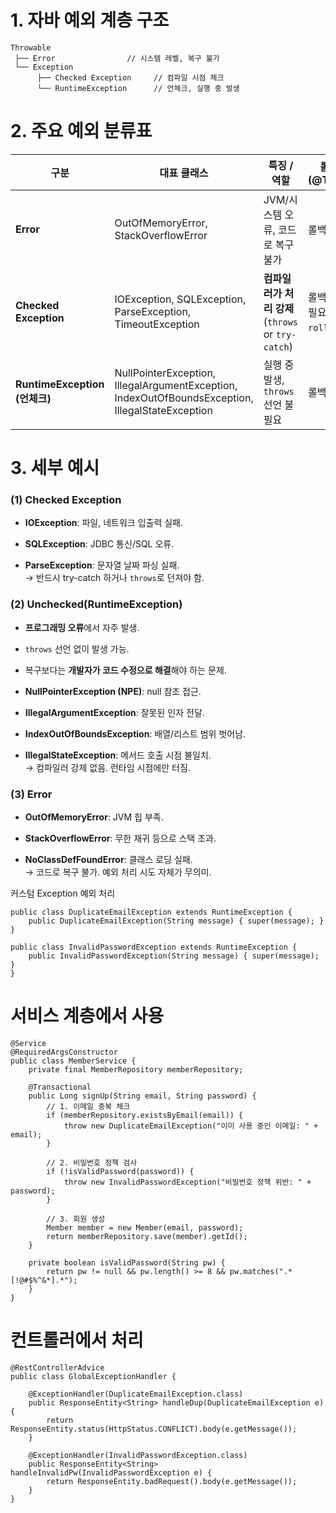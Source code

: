 
# 1. 자바 예외 계층 구조

```
Throwable
 ├── Error                // 시스템 레벨, 복구 불가
 └── Exception
      ├── Checked Exception     // 컴파일 시점 체크
      └── RuntimeException      // 언체크, 실행 중 발생

```


# 2. 주요 예외 분류표

| 구분                         | 대표 클래스                                                                                           | 특징 / 역할                                   | 롤백 기본 동작(@Transactional)           |
| -------------------------- | ------------------------------------------------------------------------------------------------ | ----------------------------------------- | ---------------------------------- |
| **Error**                  | OutOfMemoryError, StackOverflowError                                                             | JVM/시스템 오류, 코드로 복구 불가                     | 롤백 발생 (자동)                         |
| **Checked Exception**      | IOException, SQLException, ParseException, TimeoutException                                      | **컴파일러가 처리 강제** (`throws` or `try-catch`) | 롤백 안 함 (기본). 필요 시 `rollbackFor` 지정 |
| **RuntimeException (언체크)** | NullPointerException, IllegalArgumentException, IndexOutOfBoundsException, IllegalStateException | 실행 중 발생, `throws` 선언 불필요                  | 롤백 발생 (자동)                         |


# 3. 세부 예시

### (1) Checked Exception

- **IOException**: 파일, 네트워크 입출력 실패.
    
- **SQLException**: JDBC 통신/SQL 오류.
    
- **ParseException**: 문자열 날짜 파싱 실패.  
    → 반드시 try-catch 하거나 `throws`로 던져야 함.
    

### (2) Unchecked(RuntimeException)

- **프로그래밍 오류**에서 자주 발생.
    
- `throws` 선언 없이 발생 가능.
    
- 복구보다는 **개발자가 코드 수정으로 해결**해야 하는 문제.

- **NullPointerException (NPE)**: null 참조 접근.
    
- **IllegalArgumentException**: 잘못된 인자 전달.
    
- **IndexOutOfBoundsException**: 배열/리스트 범위 벗어남.
    
- **IllegalStateException**: 메서드 호출 시점 불일치.  
    → 컴파일러 강제 없음. 런타임 시점에만 터짐.
    

### (3) Error

- **OutOfMemoryError**: JVM 힙 부족.
    
- **StackOverflowError**: 무한 재귀 등으로 스택 초과.
    
- **NoClassDefFoundError**: 클래스 로딩 실패.  
    → 코드로 복구 불가. 예외 처리 시도 자체가 무의미.



커스텀 Exception 예외 처리

```
public class DuplicateEmailException extends RuntimeException {
    public DuplicateEmailException(String message) { super(message); }
}

public class InvalidPasswordException extends RuntimeException {
    public InvalidPasswordException(String message) { super(message); }
}

```


# 서비스 계층에서 사용

```
@Service
@RequiredArgsConstructor
public class MemberService {
    private final MemberRepository memberRepository;

    @Transactional
    public Long signUp(String email, String password) {
        // 1. 이메일 중복 체크
        if (memberRepository.existsByEmail(email)) {
            throw new DuplicateEmailException("이미 사용 중인 이메일: " + email);
        }

        // 2. 비밀번호 정책 검사
        if (!isValidPassword(password)) {
            throw new InvalidPasswordException("비밀번호 정책 위반: " + password);
        }

        // 3. 회원 생성
        Member member = new Member(email, password);
        return memberRepository.save(member).getId();
    }

    private boolean isValidPassword(String pw) {
        return pw != null && pw.length() >= 8 && pw.matches(".*[!@#$%^&*].*");
    }
}

```

# 컨트롤러에서 처리

```
@RestControllerAdvice
public class GlobalExceptionHandler {

    @ExceptionHandler(DuplicateEmailException.class)
    public ResponseEntity<String> handleDup(DuplicateEmailException e) {
        return ResponseEntity.status(HttpStatus.CONFLICT).body(e.getMessage());
    }

    @ExceptionHandler(InvalidPasswordException.class)
    public ResponseEntity<String> handleInvalidPw(InvalidPasswordException e) {
        return ResponseEntity.badRequest().body(e.getMessage());
    }
}

```

